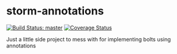 storm-annotations
=================
[![Build Status: master](https://travis-ci.org/kwinter/storm-annotations.svg?branch=master)](https://travis-ci.org/kwinter/storm-annotations)
[![Coverage Status](https://coveralls.io/repos/kwinter/storm-annotations/badge.svg)](https://coveralls.io/r/kwinter/storm-annotations)

Just a little side project to mess with for implementing bolts using annotations
